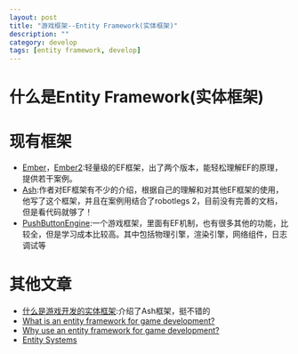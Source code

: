 ```yaml
---
layout: post
title: "游戏框架--Entity Framework(实体框架)"
description: ""
category: develop
tags: [entity framework, develop]
---
```



# 什么是Entity Framework(实体框架)

# 现有框架
  * [Ember][2]，[Ember2][3]:轻量级的EF框架，出了两个版本，能轻松理解EF的原理，提供若干案例。
  * [Ash][1]:作者对EF框架有不少的介绍，根据自己的理解和对其他EF框架的使用，他写了这个框架，并且在案例用结合了robotlegs 2，目前没有完善的文档，但是看代码就够了！
  * [PushButtonEngine][4]:一个游戏框架，里面有EF机制，也有很多其他的功能，比较全，但是学习成本比较高。其中包括物理引擎，渲染引擎，网络组件，日志调试等

# 其他文章
* [什么是游戏开发的实体框架][100]:介绍了Ash框架，挺不错的
* [What is an entity framework for game development?][5]
* [Why use an entity framework for game development?][6]
* [Entity Systems][7]

[1]:https://github.com/richardlord/Ash
[2]:https://github.com/tdavies/Ember
[3]:https://github.com/tdavies/Ember2
[4]:https://github.com/fireyang/PushButtonEngine
[5]:http://www.richardlord.net/blog/what-is-an-entity-framework
[6]:http://www.richardlord.net/blog/why-use-an-entity-framework
[7]:http://www.tomseysdavies.com/2011/01/23/entity-systems/
[100]:http://bbs.9ria.com/thread-140584-1-1.html
